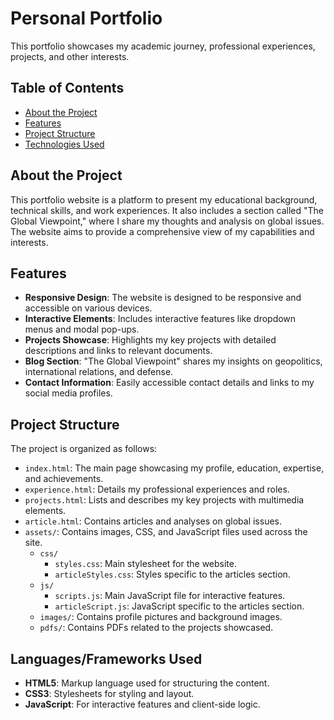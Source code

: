 # Personal Portfolio

This portfolio showcases my academic journey, professional experiences, projects, and other interests.

## Table of Contents

- [About the Project](#about-the-project)
- [Features](#features)
- [Project Structure](#project-structure)
- [Technologies Used](#technologies-used)

## About the Project

This portfolio website is a platform to present my educational background, technical skills, and work experiences. It also includes a section called "The Global Viewpoint," where I share my thoughts and analysis on global issues. The website aims to provide a comprehensive view of my capabilities and interests.

## Features

- **Responsive Design**: The website is designed to be responsive and accessible on various devices.
- **Interactive Elements**: Includes interactive features like dropdown menus and modal pop-ups.
- **Projects Showcase**: Highlights my key projects with detailed descriptions and links to relevant documents.
- **Blog Section**: "The Global Viewpoint" shares my insights on geopolitics, international relations, and defense.
- **Contact Information**: Easily accessible contact details and links to my social media profiles.

## Project Structure

The project is organized as follows:

- `index.html`: The main page showcasing my profile, education, expertise, and achievements.
- `experience.html`: Details my professional experiences and roles.
- `projects.html`: Lists and describes my key projects with multimedia elements.
- `article.html`: Contains articles and analyses on global issues.
- `assets/`: Contains images, CSS, and JavaScript files used across the site.
  - `css/`
    - `styles.css`: Main stylesheet for the website.
    - `articleStyles.css`: Styles specific to the articles section.
  - `js/`
    - `scripts.js`: Main JavaScript file for interactive features.
    - `articleScript.js`: JavaScript specific to the articles section.
  - `images/`: Contains profile pictures and background images.
  - `pdfs/`: Contains PDFs related to the projects showcased.

## Languages/Frameworks Used

- **HTML5**: Markup language used for structuring the content.
- **CSS3**: Stylesheets for styling and layout.
- **JavaScript**: For interactive features and client-side logic.
